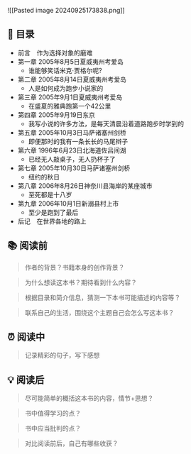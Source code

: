 ![[Pasted image 20240925173838.png]]
## 📑 目录
* 前言　作为选择对象的磨难  
* 第一章 2005年8月5日夏威夷州考爱岛  
	* 谁能够笑话米克·贾格尔呢?  
* 第二章 2005年8月14日夏威夷州考爱岛 
	* 人是如何成为跑步小说家的  
* 第三章 2005年9月1日夏威夷州考爱岛  
	* 在盛夏的雅典跑第一个42公里  
* 第四章 2005年9月19日东京  
	* 我写小说的许多方法，是每天清晨沿着道路跑步时学到的  
* 第五章 2005年10月3日马萨诸塞州剑桥  
	* 即便那时的我有一条长长的马尾辫子  
* 第六章 1996年6月23日北海道佐吕间湖  
	* 已经无人敲桌子，无人扔杯子了  
* 第七章 2005年10月30日马萨诸塞州剑桥  
	* 纽约的秋日  
* 第八章 2006年8月26日神奈川县海岸的某座城市  
	* 至死都是十八岁  
* 第九章 2006年10月1日新溺县村上市  
	* 至少是跑到了最后  
* 后记　在世界各地的路上
## 📚 阅读前
> 作者的背景？书籍本身的创作背景？

> 为什么想读这本书？期待看到什么内容？

> 根据目录和简介信息，猜测一下本书可能描述的内容等？

> 联系自己的生活，围绕这个主题自己会怎么写这本书？
## ⏰ 阅读中
> 记录精彩的句子，写下感想
##  💡 阅读后
> 尽可能简单的概括这本书的内容，情节+思想？

> 书中值得学习的点？

> 书中应当批判的点？

> 对比阅读前后，自己有哪些收获？ 

